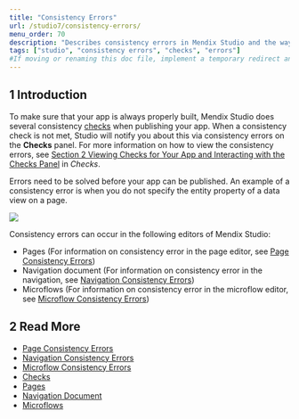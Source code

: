 ```yaml
---
title: "Consistency Errors"
url: /studio7/consistency-errors/
menu_order: 70
description: "Describes consistency errors in Mendix Studio and the way to fix them."
tags: ["studio", "consistency errors", "checks", "errors"]
#If moving or renaming this doc file, implement a temporary redirect and let the respective team know they should update the URL in the product. See Mapping to Products for more details.
---
```


## 1 Introduction 

To make sure that your app is always properly built, Mendix Studio does several consistency [checks](checks) when publishing your app. When a consistency check is not met, Studio will notify you about this via consistency errors on the **Checks** panel. For more information on how to view the consistency errors, see [Section 2 Viewing Checks for Your App and Interacting with the Checks Panel](checks#viewing-checks) in *Checks*. 

Errors need to be solved before your app can be published. An example of a consistency error is when you do not specify the entity property of a data view on a page. 

![](attachments/consistency-errors/data-view-no-entity.png)

Consistency errors can occur in the following editors of Mendix Studio:

* Pages (For information on consistency error in the page editor, see [Page Consistency Errors](consistency-errors-pages))
* Navigation document (For information on consistency error in the navigation, see [Navigation Consistency Errors](consistency-errors-navigation))
* Microflows (For information on consistency error in the microflow editor, see [Microflow Consistency Errors](consistency-errors-microflows))

##  2 Read More

* [Page Consistency Errors](consistency-errors-pages)
* [Navigation Consistency Errors](consistency-errors-navigation)
* [Microflow Consistency Errors](consistency-errors-microflows)
* [Checks](checks)
* [Pages](page-editor)
* [Navigation Document](navigation)
* [Microflows](microflows)